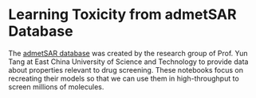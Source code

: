 # Learning Toxicity from admetSAR Database

The [admetSAR database](http://lmmd.ecust.edu.cn/admetsar2) was created by the research group of Prof. Yun Tang at East China University of Science and Technology
to provide data about properties relevant to drug screening.
These notebooks focus on recreating their models so that we can use them in high-throughput to screen millions of molecules.
